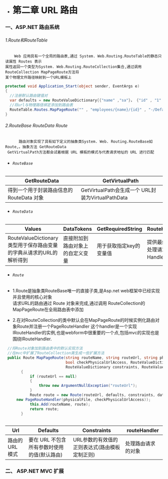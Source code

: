 * #  第二章 URL 路由

### 一、ASP.NET 路由系统 

###### 1.Route和RouteTable

        Web 应用具有一个全局的路由表,通过 System. Web.Routing.RouteTable的静态只读属性 Routes 表示
    属性返回一个类型为System. Web.Routing.RouteCollection集合,通过调用 RouteCollection MapPageRoute方法将
    某个物理文件路径映射到一个URL模板上
    
```.cs
protected void Application_Start(object sender, EventArgs e)
{
  //注册默认路由键值对
  var defaults = new RouteValueDictionary{{"name" ,"sa"}， {"id" , "1" } } ;
  //将url与物理路径绑定添加到路由表
  RouteTable.Routes.MapPageRoute("" , "employees/{name}/{id}" , "-/Default.aspx" , true , defaults); 
}
```

###### 2.RouteBase RouteData Route
    
          路由对象实现了具有如下定义的抽象类System. Web. Routing.RouteBase如Route,。抽象方法 GetRouteData
     GetVirtualPath方法都会试着根据 URL 模板的模式与代表请求地址的 URL 进行匹配
     
* ###### `RouteBase`     
 |GetRouteData|GetVirtualPath|
 |-|-|
 |得到一个用于封装路由信息的 RouteData 对象|GetVirtualPath会生成一个 URL封装为VirtualPathData|
 
* ###### `RouteData`  
 |Values|DataTokens|GetRequiredString|RouteHandler|
 |-|-|-|-|
 |RouteValueDictionary类型用于保存路由变量的字典从请求的URL的解析得到|直接附加到路由对象上的自定义变量|用于获取指定key的变量值|提供最终用于处理请求的Handler对象|
 
 * ###### `Route`  
 
 - 1.Route是抽象类RouteBase唯一的直接子类,是Asp.net web框架中已经实现并且使用的核心对象</br>
 	  请求URL的路由通过 Route 对象来完成,通过调用 RouteCollection的MapPageRoute在全局路由表中添加
	  
 - 2.在对RouteCollection的类中默认会在MapPageRoute的时候实例化路由对象Route并注册一个PageRouteHandler
      	  这个handler是一个实现IRouteHandler的实例,也是webform中很重要的一个点,包括mvc的实现也是围绕IRouteHandler.
 
 ```.cs
  //将Route对象加到路由表中的默认实现方法
  //在mvc中扩展了RouteCollection类生成一些扩展方法
  public Route MapPageRoute(string routeName, string routeUrl, string physicalFile,
                            bool checkPhysicalUrlAccess, RouteValueDictionary defaults, 
                            RouteValueDictionary constraints, RouteValueDictionary dataTokens)
		{
			if (routeUrl == null)
			{
				throw new ArgumentNullException("routeUrl");
			}
			Route route = new Route(routeUrl, defaults, constraints, dataTokens, 
      new PageRouteHandler(physicalFile, checkPhysicalUrlAccess));
			this.Add(routeName, route);
			return route;
		}
    
  ```
  
  |Url|Defaults|Constraints|routeHandler|
  |-|-|-|-|
  |路由的 URL 模式|要在 URL 不包含所有参数时使用的值(默认路由)|URL参数的有效值的正则表达式(路由模板定制正则)| 处理路由请求的对象|
  ### 二、 ASP.NET MVC 扩展
         
 
